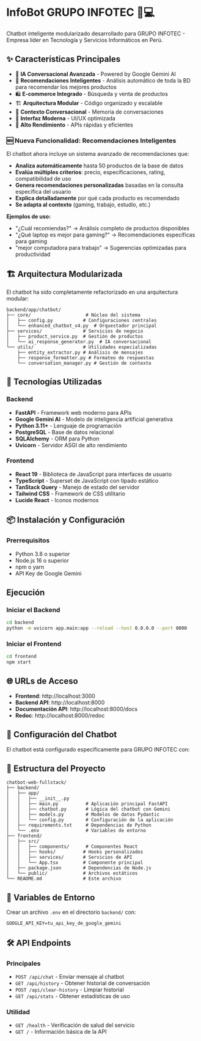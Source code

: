 # InfoBot GRUPO INFOTEC 🤖💻

Chatbot inteligente modularizado desarrollado para GRUPO INFOTEC - Empresa líder en Tecnología y Servicios Informáticos en Perú.

## ✨ Características Principales

- 🧠 **IA Conversacional Avanzada** - Powered by Google Gemini AI
- 🎯 **Recomendaciones Inteligentes** - Análisis automático de toda la BD para recomendar los mejores productos
- 🛍️ **E-commerce Integrado** - Búsqueda y venta de productos
- 🏗️ **Arquitectura Modular** - Código organizado y escalable
- 💬 **Contexto Conversacional** - Memoria de conversaciones
- 📱 **Interfaz Moderna** - UI/UX optimizada
- 🚀 **Alto Rendimiento** - APIs rápidas y eficientes

### 🆕 Nueva Funcionalidad: Recomendaciones Inteligentes

El chatbot ahora incluye un sistema avanzado de recomendaciones que:

- **Analiza automáticamente** hasta 50 productos de la base de datos
- **Evalúa múltiples criterios**: precio, especificaciones, rating, compatibilidad de uso
- **Genera recomendaciones personalizadas** basadas en la consulta específica del usuario
- **Explica detalladamente** por qué cada producto es recomendado
- **Se adapta al contexto** (gaming, trabajo, estudio, etc.)

**Ejemplos de uso:**

- "¿Cuál recomiendas?" → Análisis completo de productos disponibles
- "¿Qué laptop es mejor para gaming?" → Recomendaciones específicas para gaming
- "mejor computadora para trabajo" → Sugerencias optimizadas para productividad

## 🏗️ Arquitectura Modularizada

El chatbot ha sido completamente refactorizado en una arquitectura modular:

```
backend/app/chatbot/
├── core/                    # Núcleo del sistema
│   ├── config.py           # Configuraciones centrales
│   └── enhanced_chatbot_v4.py  # Orquestador principal
├── services/               # Servicios de negocio
│   ├── product_service.py  # Gestión de productos
│   └── ai_response_generator.py  # IA conversacional
└── utils/                  # Utilidades especializadas
    ├── entity_extractor.py # Análisis de mensajes
    ├── response_formatter.py # Formateo de respuestas
    └── conversation_manager.py # Gestión de contexto
```

## 🚀 Tecnologías Utilizadas

### Backend

- **FastAPI** - Framework web moderno para APIs
- **Google Gemini AI** - Modelo de inteligencia artificial generativa
- **Python 3.11+** - Lenguaje de programación
- **PostgreSQL** - Base de datos relacional
- **SQLAlchemy** - ORM para Python
- **Uvicorn** - Servidor ASGI de alto rendimiento

### Frontend

- **React 19** - Biblioteca de JavaScript para interfaces de usuario
- **TypeScript** - Superset de JavaScript con tipado estático
- **TanStack Query** - Manejo de estado del servidor
- **Tailwind CSS** - Framework de CSS utilitario
- **Lucide React** - Iconos modernos

## 📦 Instalación y Configuración

### Prerrequisitos

- Python 3.8 o superior
- Node.js 16 o superior
- npm o yarn
- API Key de Google Gemini

## Ejecución

### Iniciar el Backend

```bash
cd backend
python -m uvicorn app.main:app --reload --host 0.0.0.0 --port 8000
```

### Iniciar el Frontend

```bash
cd frontend
npm start
```

## 🌐 URLs de Acceso

- **Frontend**: http://localhost:3000
- **Backend API**: http://localhost:8000
- **Documentación API**: http://localhost:8000/docs
- **Redoc**: http://localhost:8000/redoc

## 🔧 Configuración del Chatbot

El chatbot está configurado específicamente para GRUPO INFOTEC con:

## 📁 Estructura del Proyecto

```
chatbot-web-fullstack/
├── backend/
│   ├── app/
│   │   ├── __init__.py
│   │   ├── main.py          # Aplicación principal FastAPI
│   │   ├── chatbot.py       # Lógica del chatbot con Gemini
│   │   ├── models.py        # Modelos de datos Pydantic
│   │   └── config.py        # Configuración de la aplicación
│   ├── requirements.txt     # Dependencias de Python
│   └── .env                 # Variables de entorno
├── frontend/
│   ├── src/
│   │   ├── components/      # Componentes React
│   │   ├── hooks/          # Hooks personalizados
│   │   ├── services/       # Servicios de API
│   │   └── App.tsx         # Componente principal
│   ├── package.json        # Dependencias de Node.js
│   └── public/             # Archivos estáticos
└── README.md               # Este archivo
```

## 🔑 Variables de Entorno

Crear un archivo `.env` en el directorio `backend/` con:

```env
GOOGLE_API_KEY=tu_api_key_de_google_gemini
```

## 🛠️ API Endpoints

### Principales

- `POST /api/chat` - Enviar mensaje al chatbot
- `GET /api/history` - Obtener historial de conversación
- `POST /api/clear-history` - Limpiar historial
- `GET /api/stats` - Obtener estadísticas de uso

### Utilidad

- `GET /health` - Verificación de salud del servicio
- `GET /` - Información básica de la API
